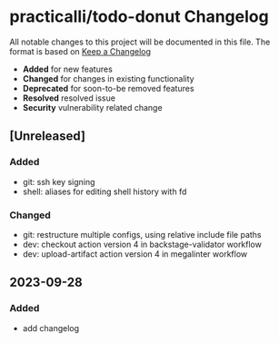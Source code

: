 # practicalli/todo-donut Changelog

All notable changes to this project will be documented in this file.
The format is based on [Keep a Changelog](https://keepachangelog.com/en/1.0.0/)

* **Added** for new features
* **Changed** for changes in existing functionality
* **Deprecated** for soon-to-be removed features
* **Resolved** resolved issue
* **Security** vulnerability related change

## [Unreleased]

### Added
- git: ssh key signing
- shell: aliases for editing shell history with fd

### Changed
- git: restructure multiple configs, using relative include file paths
- dev: checkout action version 4 in backstage-validator workflow
- dev: upload-artifact action version 4 in megalinter workflow


## 2023-09-28
### Added
- add changelog

